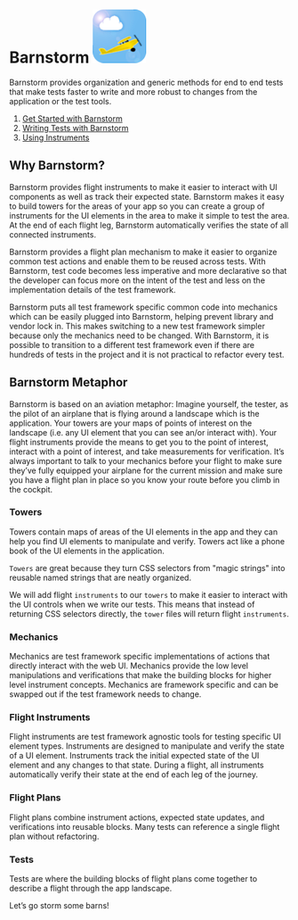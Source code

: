 # Barnstorm ![Barnstorm Icon](./favicon.png "Let's go storm some barns!")

Barnstorm provides organization and generic methods for end to end tests that make tests faster to write and more robust to changes from the application or the test tools.

 1. [Get Started with Barnstorm](/docs/getting-started.md)
 2. [Writing Tests with Barnstorm](/docs/writing-tests.md)
 3. [Using Instruments](/docs/using-instruments.md)

## Why Barnstorm?

Barnstorm provides flight instruments to make it easier to interact with UI components as well as track their expected state.  Barnstorm makes it easy to build towers for the areas of your app so you can create a group of instruments for the UI elements in the area to make it simple to test the area.  At the end of each flight leg, Barnstorm automatically verifies the state of all connected instruments.

Barnstorm provides a flight plan mechanism to make it easier to organize common test actions and enable them to be reused across tests.  With Barnstorm, test code becomes less imperative and more declarative so that the developer can focus more on the intent of the test and less on the implementation details of the test framework.

Barnstorm puts all test framework specific common code into mechanics which can be easily plugged into Barnstorm, helping prevent library and vendor lock in.  This makes switching to a new test framework simpler because only the mechanics need to be changed.  With Barnstorm, it is possible to transition to a different test framework even if there are hundreds of tests in the project and it is not practical to refactor every test.

## Barnstorm Metaphor

Barnstorm is based on an aviation metaphor: Imagine yourself, the tester, as the pilot of an airplane that is flying around a landscape which is the application.  Your towers are your maps of points of interest on the landscape (i.e. any UI element that you can see an/or interact with).  Your flight instruments provide the means to get you to the point of interest, interact with a point of interest, and take measurements for verification.  It’s always important to talk to your mechanics before your flight to make sure they’ve fully equipped your airplane for the current mission and make sure you have a flight plan in place so you know your route before you climb in the cockpit.

### Towers

Towers contain maps of areas of the UI elements in the app and they can help you find UI elements to manipulate and verify.  Towers act like a phone book of the UI elements in the application.

`Towers` are great because they turn CSS selectors from "magic strings" into reusable named strings that are neatly organized.

We will add flight `instruments` to our `towers` to make it easier to interact with the UI controls when we write our tests.  This means that instead of returning CSS selectors directly, the `tower` files will return flight `instruments`.

### Mechanics

Mechanics are test framework specific implementations of actions that directly interact with the web UI.  Mechanics provide the low level manipulations and verifications that make the building blocks for higher level instrument concepts.  Mechanics are framework specific and can be swapped out if the test framework needs to change.

### Flight Instruments

Flight instruments are test framework agnostic tools for testing specific UI element types.  Instruments are designed to manipulate and verify the state of a UI element.  Instruments track the initial expected state of the UI element and any changes to that state.  During a flight, all instruments automatically verify their state at the end of each leg of the journey.

### Flight Plans

Flight plans combine instrument actions, expected state updates, and verifications into reusable blocks.  Many tests can reference a single flight plan without refactoring.

### Tests

Tests are where the building blocks of flight plans come together to describe a flight through the app landscape.

Let’s go storm some barns!
